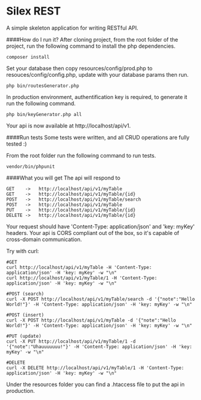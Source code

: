 # Silex REST
A simple skeleton application for writing RESTful API.

####How do I run it?
After cloning project, from the root folder of the project, run the following command to install the php dependencies.

    
    composer install 
    

Set your database then copy resources/config/prod.php to resouces/config/config.php, update with your database params then run.

   	
    php bin/routesGenerator.php 
   

In production environment, authentification key is required, to generate it run the following command. 

   	
    php bin/keyGenerator.php all
   

Your api is now available at http://localhost/api/v1.

####Run tests
Some tests were written, and all CRUD operations are fully tested :)

From the root folder run the following command to run tests.
    
    vendor/bin/phpunit 


####What you will get
The api will respond to

	GET    ->   http://localhost/api/v1/myTable
	GET    ->   http://localhost/api/v1/myTable/{id}
	POST   ->   http://localhost/api/v1/myTable/search
	POST   ->   http://localhost/api/v1/myTable
	PUT    ->   http://localhost/api/v1/myTable/{id}
	DELETE ->   http://localhost/api/v1/myTable/{id}

Your request should have 'Content-Type: application/json' and 'key: myKey' headers.
Your api is CORS compliant out of the box, so it's capable of cross-domain communication.

Try with curl:
	
	#GET
	curl http://localhost/api/v1/myTable -H 'Content-Type: application/json' -H 'key: myKey' -w "\n"
	curl http://localhost/api/v1/myTable/1 -H 'Content-Type: application/json' -H 'key: myKey' -w "\n"

	#POST (search)
	curl -X POST http://localhost/api/v1/myTable/search -d '{"note":"Hello World!"}' -H 'Content-Type: application/json' -H 'key: myKey' -w "\n"

	#POST (insert)
	curl -X POST http://localhost/api/v1/myTable -d '{"note":"Hello World!"}' -H 'Content-Type: application/json' -H 'key: myKey' -w "\n"

	#PUT (update)
	curl -X PUT http://localhost/api/v1/myTable/1 -d '{"note":"Uhauuuuuuu!"}' -H 'Content-Type: application/json' -H 'key: myKey' -w "\n"

	#DELETE
	curl -X DELETE http://localhost/api/v1/myTable/1 -H 'Content-Type: application/json' -H 'key: myKey' -w "\n"

Under the resources folder you can find a .htaccess file to put the api in production.






